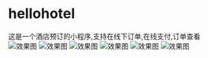 # hellohotel
这是一个酒店预订的小程序,支持在线下订单,在线支付,订单查看<br>
![](https://raw.githubusercontent.com/zhoujiae/hellohotel/master/%E6%95%88%E6%9E%9C%E5%9B%BE%E9%A2%84%E8%A7%88/%E5%BE%AE%E4%BF%A1%E6%88%AA%E5%9B%BE_20171011164947.png "效果图")
![](https://github.com/zhoujiae/hellohotel/blob/master/%E6%95%88%E6%9E%9C%E5%9B%BE%E9%A2%84%E8%A7%88/%E5%BE%AE%E4%BF%A1%E6%88%AA%E5%9B%BE_20171011165019.png "效果图") 
![](https://github.com/zhoujiae/hellohotel/blob/master/%E6%95%88%E6%9E%9C%E5%9B%BE%E9%A2%84%E8%A7%88/%E5%BE%AE%E4%BF%A1%E6%88%AA%E5%9B%BE_20171011165033.png "效果图") 
![](https://github.com/zhoujiae/hellohotel/blob/master/%E6%95%88%E6%9E%9C%E5%9B%BE%E9%A2%84%E8%A7%88/%E5%BE%AE%E4%BF%A1%E6%88%AA%E5%9B%BE_20171011165053.png "效果图") 
![](https://github.com/zhoujiae/hellohotel/blob/master/%E6%95%88%E6%9E%9C%E5%9B%BE%E9%A2%84%E8%A7%88/%E5%BE%AE%E4%BF%A1%E6%88%AA%E5%9B%BE_20171011175601.png "效果图")
![](https://github.com/zhoujiae/hellohotel/blob/master/%E6%95%88%E6%9E%9C%E5%9B%BE%E9%A2%84%E8%A7%88/%E5%BE%AE%E4%BF%A1%E6%88%AA%E5%9B%BE_20171011165124.png "效果图")


